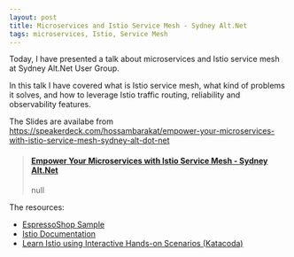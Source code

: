 ```yaml
---
layout: post
title: Microservices and Istio Service Mesh - Sydney Alt.Net
tags: microservices, Istio, Service Mesh
---
```


Today, I have presented a talk about microservices and Istio service mesh at Sydney Alt.Net User Group.

In this talk I have covered what is Istio service mesh, what kind of problems it solves, and how to leverage Istio traffic routing, reliability and observability features.

The Slides are availabe from https://speakerdeck.com/hossambarakat/empower-your-microservices-with-istio-service-mesh-sydney-alt-dot-net

<blockquote class="embedly-card"><h4><a href="https://speakerdeck.com/hossambarakat/empower-your-microservices-with-istio-service-mesh-sydney-alt-dot-net">Empower Your Microservices with Istio Service Mesh - Sydney Alt.Net</a></h4><p>null</p></blockquote>
<script async src="//cdn.embedly.com/widgets/platform.js" charset="UTF-8"></script>

The resources:
 - [EspressoShop Sample](https://github.com/hossambarakat/EspressoShop)
 - [Istio Documentation](https://istio.io/docs/)
 - [Learn Istio using Interactive Hands-on Scenarios (Katacoda)](https://katacoda.com/courses/istio)

